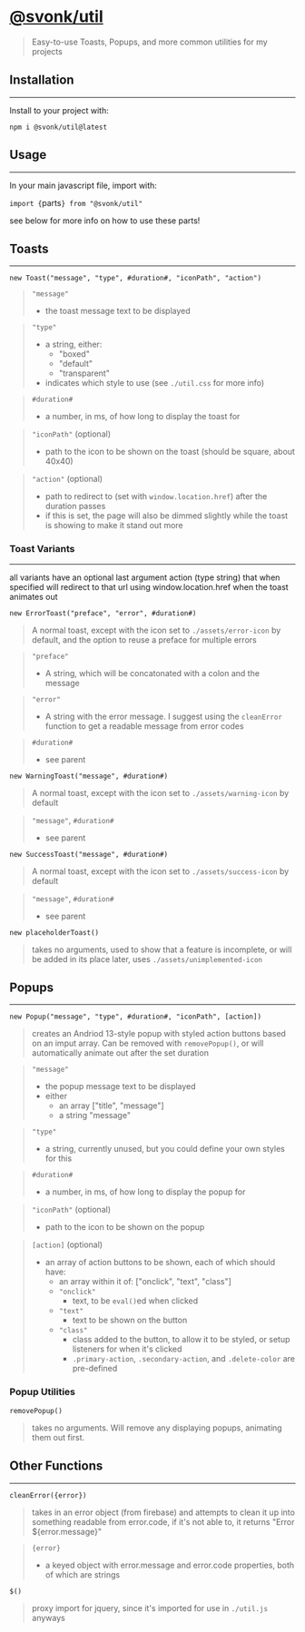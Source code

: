 # **[@svonk/util](https://www.npmjs.com/package/@svonk/util)**

> Easy-to-use Toasts, Popups, and more common utilities for my projects

## Installation

---

Install to your project with:

`npm i @svonk/util@latest`

## Usage

---

In your main javascript file, import with:

`import {`parts`} from "@svonk/util"`

see below for more info on how to use these parts!

## Toasts

---

`new Toast("message", "type", #duration#, "iconPath", "action")`

> `"message"`
>
> - the toast message text to be displayed

> `"type"`
>
> - a string, either:
>   - "boxed"
>   - "default"
>   - "transparent"
> - indicates which style to use (see `./util.css` for more info)

> `#duration#`
>
> - a number, in ms, of how long to display the toast for

> `"iconPath"` (optional)
>
> - path to the icon to be shown on the toast (should be square, about 40x40)

> `"action"` (optional)
>
> - path to redirect to (set with `window.location.href`) after the duration passes
> - if this is set, the page will also be dimmed slightly while the toast is showing to make it stand out more

### Toast Variants

---

all variants have an optional last argument action (type string) that when specified will redirect to that url using window.location.href when the toast animates out

`new ErrorToast("preface", "error", #duration#)`

> A normal toast, except with the icon set to `./assets/error-icon` by default, and the option to reuse a preface for multiple errors

> `"preface"`
>
> - A string, which will be concatonated with a colon and the message

> `"error"`
>
> - A string with the error message. I suggest using the `cleanError` function to get a readable message from error codes

> `#duration#`
>
> - see parent

`new WarningToast("message", #duration#)`

> A normal toast, except with the icon set to `./assets/warning-icon` by default

> `"message"`, `#duration#`
>
> - see parent

`new SuccessToast("message", #duration#)`

> A normal toast, except with the icon set to `./assets/success-icon` by default

> `"message"`, `#duration#`
>
> - see parent

`new placeholderToast()`

> takes no arguments, used to show that a feature is incomplete, or will be added in its place later, uses `./assets/unimplemented-icon`

## Popups

---

`new Popup("message", "type", #duration#, "iconPath", [action])`

> creates an Andriod 13-style popup with styled action buttons based on an imput array. Can be removed with `removePopup()`, or will automatically animate out after the set duration

> `"message"`
>
> - the popup message text to be displayed
> - either
>   - an array ["title", "message"]
>   - a string "message"

> `"type"`
>
> - a string, currently unused, but you could define your own styles for this

> `#duration#`
>
> - a number, in ms, of how long to display the popup for

> `"iconPath"` (optional)
>
> - path to the icon to be shown on the popup

> `[action]` (optional)
>
> - an array of action buttons to be shown, each of which should have:
>   - an array within it of: ["onclick", "text", "class"]
>   - `"onclick"`
>     - text, to be `eval()`ed when clicked
>   - `"text"`
>     - text to be shown on the button
>   - `"class"`
>     - class added to the button, to allow it to be styled, or setup listeners for when it's clicked
>     - `.primary-action`, `.secondary-action`, and `.delete-color` are pre-defined

### Popup Utilities

`removePopup()`

> takes no arguments. Will remove any displaying popups, animating them out first.

## Other Functions

---

`cleanError({error})`

> takes in an error object (from firebase) and attempts to clean it up into something readable from error.code, if it's not able to, it returns "Error ${error.message}"

> `{error}`
>
> - a keyed object with error.message and error.code properties, both of which are strings

`$()`

> proxy import for jquery, since it's imported for use in `./util.js` anyways
